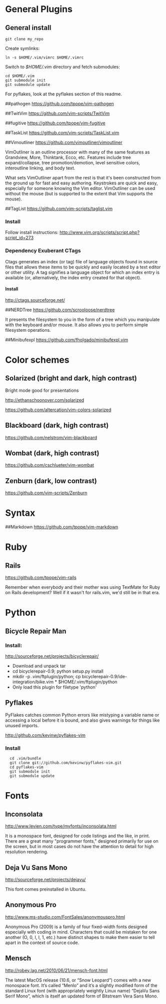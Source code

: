 # General Plugins
## General install

    git clone my_repo

Create symlinks:

    ln -s $HOME/.vim/vimrc $HOME/.vimrc

Switch to _$HOME/.vim_ directory and fetch submodules:

    cd $HOME/.vim
    git submodule init
    git submodule update

For pyflakes, look at the pyflakes section of this readme.

##pathogen
https://github.com/tpope/vim-pathogen

##TwitVim
https://github.com/vim-scripts/TwitVim

##fugitive
https://github.com/tpope/vim-fugitive

##TaskList
https://github.com/vim-scripts/TaskList.vim

##Vimoutliner
https://github.com/vimoutliner/vimoutliner

VimOutliner is an outline processor with many of the same features
as Grandview, More, Thinktank, Ecco, etc. Features include tree
expand/collapse, tree promotion/demotion, level sensitive colors,
interoutline linking, and body text.

What sets VimOutliner apart from the rest is that it's been constructed
from the ground up for fast and easy authoring.  Keystrokes are quick and
easy, especially for someone knowing the Vim editor. VimOutliner can be
used without the mouse (but is supported to the extent that Vim supports
the mouse).


##TagList
https://github.com/vim-scripts/taglist.vim

### Install
Follow install instructions: http://www.vim.org/scripts/script.php?script_id=273

### Dependency Exuberant CTags
Ctags generates an index (or tag) file of language objects found in source
files that allows these items to be quickly and easily located by a text editor
or other utility. A tag signifies a language object for which an index entry is
available (or, alternatively, the index entry created for that object).
#### Install
http://ctags.sourceforge.net/

##NERDTree
https://github.com/scrooloose/nerdtree

It presents the filesystem to you in the form of a tree which you
manipulate with the keyboard and/or mouse. It also allows you to perform
simple filesystem operations.

##Minibufexpl
https://github.com/fholgado/minibufexpl.vim

# Color schemes
## Solarized (bright and dark, high contrast)
Bright mode good for presentations

http://ethanschoonover.com/solarized

https://github.com/altercation/vim-colors-solarized
## Blackboard (dark, high contrast)
https://github.com/nelstrom/vim-blackboard
## Wombat (dark, high contrast)
https://github.com/cschlueter/vim-wombat
## Zenburn (dark, low contrast)
https://github.com/vim-scripts/Zenburn

# Syntax
##Markdown
https://github.com/tpope/vim-markdown

# Ruby
## Rails
https://github.com/tpope/vim-rails

Remember when everybody and their mother was using TextMate for Ruby on Rails
development? Well if it wasn't for rails.vim, we'd still be in that era.

# Python
## Bicycle Repair Man
### Install:
http://sourceforge.net/projects/bicyclerepair/

 * Download and unpack tar
 * cd bicyclerepair-0.9; python setup.py install
 * mkdir -p .vim/ftplugin/python; cp bicyclerepair-0.9/ide-integration/bike.vim * $HOME/.vim/ftplugin/python
  * Only load this plugin for filetype 'python'

## Pyflakes
PyFlakes catches common Python errors like mistyping a variable name or
accessing a local before it is bound, and also gives warnings for things like
unused imports.

http://github.com/kevinw/pyflakes-vim

### Install

      cd .vim/bundle
      git clone git://github.com/kevinw/pyflakes-vim.git
      cd pyflakes-vim
      git submodule init
      git submodule update

# Fonts
## Inconsolata
http://www.levien.com/type/myfonts/inconsolata.html

It is a monospace font, designed for code listings and the like, in print.
There are a great many "programmer fonts," designed primarily for use on the
screen, but in most cases do not have the attention to detail for high
resolution rendering.
## Deja Vu Sans Mono
http://sourceforge.net/projects/dejavu/

This font comes preinstalled in Ubuntu.
## Anonymous Pro
http://www.ms-studio.com/FontSales/anonymouspro.html

Anonymous Pro (2009) is a family of four fixed-width fonts designed especially
with coding in mind. Characters that could be mistaken for one another (O, 0,
I, l, 1, etc.) have distinct shapes to make them easier to tell apart in the
context of source code.

## Mensch
http://robey.lag.net/2010/06/21/mensch-font.html

The latest MacOS release (10.6, or “Snow Leopard”) comes with a new monospace
font. It’s called “Menlo” and it’s a slightly modified form of the standard
Linux font (with appropriately weightly Linux name) “DejaVu Sans Serif Mono”,
which is itself an updated form of Bitstream Vera Sans Mono.
